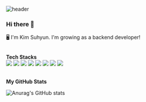 ![header](https://capsule-render.vercel.app/api?type=waving&color=timeGradient&text=Welcome%20to%20Suhyun's%20GitHub%20👋&animation=twinkling&fontSize=35&fontAlignY=40&fontAlign=60&height=250)

### Hi there 👋
🖥️ I'm Kim Suhyun. I'm growing as a backend developer!
<br>
<br>

**Tech Stacks**
<br>
<code><img src="https://img.shields.io/badge/Java-007396?style=flat&logo=Java&logoColor=white"/></code>
<code><img src="https://img.shields.io/badge/Spring Boot-6DB33F?style=flat-square&logo=SpringBoot&logoColor=white"/></code>
<code><img src="https://img.shields.io/badge/MySQL-4479A1?style=flat&logo=MySQL&logoColor=white"/></code>
<code><img src="https://img.shields.io/badge/Python-3776AB?style=flat&logo=python&logoColor=white"/></code>
<code><img src="https://img.shields.io/badge/Flask-000000?style=flat&logo=flask&logoColor=white"/></code>
<code><img src="https://img.shields.io/badge/Javascript-F7DF1E?style=flat&logo=javascript&logoColor=white"/></code>
<code><img src="https://img.shields.io/badge/AWS-FF9900?style=flat-square&logo=Amazon AWS&logoColor=white"/></code>
<code><img src="https://img.shields.io/badge/Git-F05032?style=flat&logo=Git&logoColor=white"/></code>
<br>
<br>

**My GitHub Stats**

![Anurag's GitHub stats](https://github-readme-stats-zeta-henna-95.vercel.app/api?username=ooutta&show_icons=true?username=ooutta&count_private=true)



<!--
**ooutta/ooutta** is a ✨ _special_ ✨ repository because its `README.md` (this file) appears on your GitHub profile.

Here are some ideas to get you started:

- 🔭 I’m currently working on ...
- 🌱 I’m currently learning ...
- 👯 I’m looking to collaborate on ...
- 🤔 I’m looking for help with ...
- 💬 Ask me about ...
- 📫 How to reach me: ...
- 😄 Pronouns: ...
- ⚡ Fun fact: ...
-->
